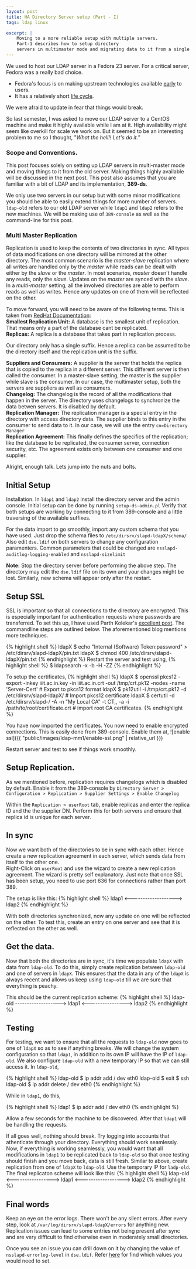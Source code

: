 ```yaml
---
layout: post
title: HA Directory Server setup (Part - I)
tags: ldap linux

excerpt: |
    Moving to a more reliable setup with multiple servers.  
    Part-1 describes how to setup directory
    servers in multimaster mode and migrating data to it from a single node system.
---
```


We used to host our LDAP server in a Fedora 23 server. For a critical server, Fedora was a really bad choice.
* Fedora's focus is on making upstream technologies available [early] to users.
* It has a relatively short [life cycle].

We were afraid to update in fear that things would break.

So last semester, I was asked to move our LDAP server to a CentOS machine and make it highly available while I am at it.
High availability might seem like overkill for scale we work on. But it seemed to be an interesting problem to me so
I thought, "_What the hell!! Let's do it._"

### Scope and Conventions.
This post focuses solely on setting up LDAP servers in multi-master mode and moving things to it from the old server.
Making things highly available will be discussed in the next post. This post also assumes that you are familiar with a bit of LDAP
and its implementation, **389-ds**.


We only use two servers in our setup but with some minor modifications you should be able to easily extend things for more number of
servers. `ldap-old` refers to our old LDAP server while `ldap1` and `ldap2` refers to the new machines.
We will be making use of `389-console` as well as the command-line for this post.

### Multi Master Replication
Replication is used to keep the contents of two directories in sync. All types of data modifications on one directory will be mirrored
at the other directory. The most common scenario is the _master-slave_ replication where all writes are handled only by the _master_ while
reads can be dealt with either by the _slave_ or the _master_. In most scenarios, _master_ doesn't handle any reads, only the _slave_.
Updates on the _master_ are synced with the _slave_.
In a _multi-master_ setting, all the involved directories are able to perform reads as well as writes. Hence any updates on one of them
will be reflected on the other.

To move forward, you will need to be aware of the following terms. This is taken from [RedHat Documentation]:  
**Smallest Replication Unit:** A database is the smallest unit of replication. That means only a part of the database 
cant be replicated.  
**Replicas:** A replica is a database that takes part in replication process.

Our directory only has a single suffix. Hence a replica can be assumed to be the directory itself and the replication unit is the suffix.

**Suppliers and Consumers:** A supplier is the server that holds the replica that is copied to the replica in a different server. 
This different server is then called the consumer. In a master-slave setting, the master is the supplier while slave is the consumer.
In our case, the multimaster setup, both the servers are suppliers as well as consumers.  
**Changelog:** The changelog is the record of all the modifications that happen in the server. The directory uses changelogs to synchronize
the data betwen servers. It is disabled by default.  
**Replication Manager:** The replication manager is a special entry in the directory with access directory data. 
The supplier binds to this entry in the consumer to send data to it. In our case, we will use the entry `cn=Directory Manager`  
**Replication Agreement:** This finally defines the specifics of the replication; like the database to be replicated, the consumer
server, connection security, etc. The agreement exists only between one consumer and one supplier.

Alright, enough talk. Lets jump into the nuts and bolts.

## Initial Setup
Installation. In `ldap1` and `ldap2` install the directory server and the admin console. Initial setup can be done by running `setup-ds-admin.pl`
Verify that both setups are working by connecting to it from 389-console and a little traversing of the available suffixes.

For the data import to go smoothly, import any custom schema that you have used. Just drop the schema files to `/etc/dirsrv/slapd-ldapX/schema/`
Also edit `dse.ldif` on both servers to change any configuration paramenters. Common parameters that could be changed are 
`nsslapd-auditlog-logging-enabled` and `nsslapd-sizelimit`

**Note:** Stop the directory server before performing the above step. The directory may edit the `dse.ldif` file on its own and your changes might be lost.
Similarly, new schema will appear only after the restart.

## Setup SSL
SSL is important so that all connections to the directory are encrypted. This is especially important for authentication requests 
where passwords are transferred. To set this up, I have used Parth Kolekar's [excellent post]. The commandline steps are outlined below.
The aforementioned blog mentions more techniques.

{% highlight shell %}
ldapX $ echo "Internal (Software) Token:password" > /etc/dirsrv/slapd-ldapX/pin.txt
ldapX $ chmod 400 /etc/dirsrv/slapd-ldapX/pin.txt
{% endhighlight %}
Restart the server and test using,
{% highlight shell %} $ ldapsearch -x -b <base> -H <host> -ZZ {% endhighlight %}

To setup the certificates,
{% highlight shell %}
ldapX $ openssl pkcs12 -export -inkey iiit.ac.in.key -in iiit.ac.in.crt -out /tmp/crt.pk12 -nodes -name 'Server-Cert' # Export to pkcs12 format
ldapX $ pk12util -i /tmp/crt.pk12 -d /etc/dirsrv/slapd-ldapX/ # Import pkcs12 certificate
ldapX $ certutil -d /etc/dirsrv/slapd-<instance>/ -A -n "My Local CA" -t CT,, -a -i /path/to/root/certificate.crt  # import root CA certificates.
{% endhighlight %}

You have now imported the certificates. You now need to enable encrypted connections. This is easily done from 389-console. 
Enable them at,
![enable ssl]({{ "public/images/ldap-mm1/enable-ssl.png" | relative_url }})

Restart server and test to see if things work smoothly.

## Setup Replication.
As we mentioned before, replication requires changelogs which is disabled by default. Enable it from the 389-console by 
```Directory Server > Configuration > Replication > Supplier Settings > Enable Changelog```

Within the `Replication > userRoot` tab, enable replicas and enter the replica ID and the the supplier DN. Perform this for both servers
and ensure that replica id is unique for each server.

## In sync
Now we want both of the directories to be in sync with each other. Hence create a new replication agreement in each server, which sends data from
itself to the other one.  
Right-Click on `userRoot` and use the wizard to create a new replication agreement. The wizard is pretty self explanatory.
Just note that once SSL has been setup, you need to use port 636 for connections rather than port 389.

The setup is like this:
{% highlight shell %}
ldap1 <-------------------> ldap2
{% endhighlight %}

With both directories synchronized, now any update on one will be reflected on the other. To test this, create an entry on one server and see
that it is reflected on the other as well.

## Get the data.
Now that both the directories are in sync, it's time we populate `ldapX` with data from `ldap-old`. To do this, simply
create replication between `ldap-old` and one of servers in `ldapX`. This ensures that the data in any of the `ldapX` is always recent
and allows us keep using `ldap-old` till we are sure that everything is peachy.

This should be the current replication scheme:
{% highlight shell %}
ldap-old -------------------> ldap1 <----------------> ldap2
{% endhighlight %}

## Testing
For testing, we want to ensure that all the requests to `ldap-old` now goes to one of `ldapX` so as to see if anything breaks.
We will change the system configuration so that `ldap1`, in addition to its own IP will have the IP of `ldap-old`.
We also configure `ldap-old` with a new temporary IP so that we can still access it.
In `ldap-old`,

{% highlight shell %}
ldap-old $ ip addr add <temp-ip>/<subnet> dev eth0
ldap-old $ exit 
$ ssh <temp-ip>
ldap-old $ ip addr delete <ldap-orig-ip>/<subnet> dev eth0
{% endhighlight %}

While in `ldap1`, do this,

{% highlight shell %}
ldap1 $ ip addr add <ldap-orig-ip>/<subnet> dev eth0
{% endhighlight %}

Allow a few seconds for the machine to be discovered. After that `ldap1` will be handling the requests. 

If all goes well, nothing should break. Try logging into accounts that athenticate through your directory. Everything should work 
seamlessly. Now, if everything is working seamlessly, you would want that all modifications in `ldap1` to be replicated back to 
`ldap-old` so that once testing should finish and you move back, data is still fresh. Similar to above, create replication from
one of `ldapX` to `ldap-old`. Use the temporary IP for `ladp-old`. The final replicaton scheme will look like this:
{% highlight shell %}
ldap-old <-----------------> ldap1 <------------------> ldap2
{% endhighlight %}


## Final words
Keep an eye on the error logs. There won't be any silent errors. After every step, look at `/var/log/dirsrv/slapd-ldapX/errors` for 
anything new. Replication issues can lead to some entries not being present after sync and are very difficult to find otherwise even
in moderately small directories.

Once you see an issue you can drill down on it by changing the value of `nsslapd-errorlog-level` in `dse.ldif`. Refer [here] for find 
which values you would need to set.

[early]: https://fedoraproject.org/wiki/Staying_close_to_upstream_projects
[life cycle]: https://fedoraproject.org/wiki/Fedora_Release_Life_Cycle
[RedHat Documentation]: https://access.redhat.com/documentation/en-us/red_hat_directory_server/10/html/administration_guide/managing_replication#Managing_Replication-Replication_Overview
[excellent post]: https://parthkolekar.me/blog/2016/01/03/389-ds-setup/
[here]: https://access.redhat.com/documentation/en-US/Red_Hat_Directory_Server/8.1/html/Configuration_and_Command_Reference/error-logs.html
